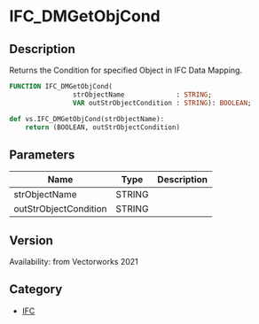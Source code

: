 # IFC_DMGetObjCond

## Description
Returns the Condition for specified Object in IFC Data Mapping.

```pascal
FUNCTION IFC_DMGetObjCond(
				strObjectName             : STRING;
				VAR outStrObjectCondition : STRING): BOOLEAN;
```

```python
def vs.IFC_DMGetObjCond(strObjectName):
    return (BOOLEAN, outStrObjectCondition)
```

## Parameters
|Name|Type|Description|
|---|---|---|
|strObjectName|STRING|   |
|outStrObjectCondition|STRING|   |

## Version
Availability: from Vectorworks 2021

## Category
* [IFC](../Categories/IFC.md)
